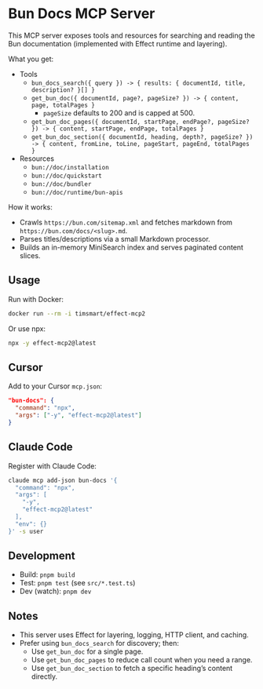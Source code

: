 # Bun Docs MCP Server

This MCP server exposes tools and resources for searching and reading the Bun documentation (implemented with Effect runtime and layering).

What you get:

- Tools
  - `bun_docs_search({ query }) -> { results: { documentId, title, description? }[] }`
  - `get_bun_doc({ documentId, page?, pageSize? }) -> { content, page, totalPages }`
    - `pageSize` defaults to 200 and is capped at 500.
  - `get_bun_doc_pages({ documentId, startPage, endPage?, pageSize? }) -> { content, startPage, endPage, totalPages }`
  - `get_bun_doc_section({ documentId, heading, depth?, pageSize? }) -> { content, fromLine, toLine, pageStart, pageEnd, totalPages }`
- Resources
  - `bun://doc/installation`
  - `bun://doc/quickstart`
  - `bun://doc/bundler`
  - `bun://doc/runtime/bun-apis`

How it works:

- Crawls `https://bun.com/sitemap.xml` and fetches markdown from `https://bun.com/docs/<slug>.md`.
- Parses titles/descriptions via a small Markdown processor.
- Builds an in-memory MiniSearch index and serves paginated content slices.

## Usage

Run with Docker:

```bash
docker run --rm -i timsmart/effect-mcp2
```

Or use npx:

```bash
npx -y effect-mcp2@latest
```

## Cursor

Add to your Cursor `mcp.json`:

```json
"bun-docs": {
  "command": "npx",
  "args": ["-y", "effect-mcp2@latest"]
}
```

## Claude Code

Register with Claude Code:

```bash
claude mcp add-json bun-docs '{
  "command": "npx",
  "args": [
    "-y",
    "effect-mcp2@latest"
  ],
  "env": {}
}' -s user
```

## Development

- Build: `pnpm build`
- Test: `pnpm test` (see `src/*.test.ts`)
- Dev (watch): `pnpm dev`

## Notes

- This server uses Effect for layering, logging, HTTP client, and caching.
- Prefer using `bun_docs_search` for discovery; then:
  - Use `get_bun_doc` for a single page.
  - Use `get_bun_doc_pages` to reduce call count when you need a range.
  - Use `get_bun_doc_section` to fetch a specific heading’s content directly.
